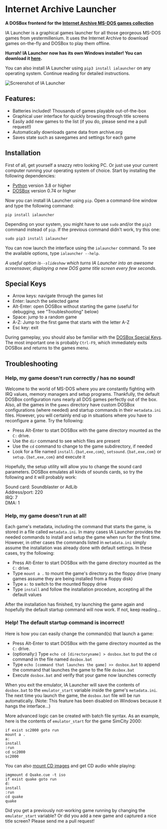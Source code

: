 Internet Archive Launcher
=========================

**A DOSBox frontend for the [Internet Archive MS-DOS games
collection](https://archive.org/details/softwarelibrary_msdos_games)**

IA Launcher is a graphical games launcher for all those georgeous
MS-DOS games from yestermillenium. It uses the Internet Archive to
download games on-the-fly and DOSBox to play them offline.

**Hurrah! IA Launcher now has its own Windows installer! You can
download it [here](https://rtts.eu/download/IA%20Launcher-2.1.4-amd64.msi).**

You can also install IA Launcher using `pip3 install ialauncher` on
any operating system. Continue reading for detailed instructions.

![Screenshot of IA Launcher](https://i.imgur.com/WQhGrQy.jpg)


Features:
---------

- Batteries included! Thousands of games playable out-of-the-box
- Graphical user interface for quickly browsing through title screens
- Easily add new games to the list (if you do, please send me a pull request!)
- Automatically downloads game data from archive.org
- Saves state such as savegames and settings for each game


Installation
------------

First of all, get yourself a snazzy retro looking PC. Or just use your
current computer running your operating system of choice. Start by
installing the following dependencies:

* [Python](https://www.python.org/) version 3.8 or higher
* [DOSBox](https://www.dosbox.com/) version 0.74 or higher

Now you can install IA Launcher using `pip`. Open a command-line
window and type the following command:

    pip install ialauncher

Depending on your system, you might have to use `sudo` and/or the
`pip3` command instead of `pip`. If the previous command didn't work,
try this one:

    sudo pip3 install ialauncher

You can now launch the interface using the `ialauncher` command. To
see the available options, type `ialauncher --help`.

*A useful option is`--slideshow` which turns IA Launcher into an
awesome screensaver, displaying a new DOS game title screen every few
seconds.*


Special Keys
------------

- Arrow keys: navigate through the games list
- Enter: launch the selected game
- Alt-Enter: open DOSBox without starting the game
  (useful for debugging, see "Troubleshooting" below)
- Space: jump to a random game
- A-Z: Jump to the first game that starts with the letter A-Z
- Esc key: exit

During gameplay, you should also be familiar with the [DOSBox Special
Keys](https://www.dosbox.com/wiki/Special_Keys). The most important
one is probably `Ctrl-F9`, which immediately exits DOSBox and
returns to the games menu.


Troubleshooting
---------------

### Help, my game doesn't run correctly / has no sound!

Welcome to the world of MS-DOS where you are constantly fighting with
IRQ values, memory managers and setup programs. Thankfully, the
default DOSBox configuration runs nearly all DOS games perfectly out
of the box. Also, all the games in the `games` directory have custom
DOSBox configurations (where needed) and startup commands in their
`metadata.ini` files. However, you will certainly end up in situations
where you have to reconfigure a game. Try the following:

- Press Alt-Enter to start DOSBox with the game directory mounted as
  the `C:` drive.
- Use the `dir` command to see which files are present
- Use the `cd` command to change to the game subdirectory, if needed
- Look for a file named `install.{bat,exe,com}`,
  `setsound.{bat,exe,com}` or `setup.{bat,exe,com}` and execute it

Hopefully, the setup utility will allow you to change the sound card
parameters. DOSBox emulates all kinds of sounds cards, so try the
following and it will probably work:

Sound card: Soundblaster or AdLib\
Address/port: 220\
IRQ: 7\
DMA: 1


### Help, my game doesn't run at all!

Each game's metadata, including the command that starts the game, is
stored in a file called `metadata.ini`. In many cases IA Launcher
provides the needed commands to install and setup the game when run
for the first time. However, in other cases the commands listed in
`metadata.ini` simply assume the installation was already done with
default settings. In these cases, try the following:

- Press Alt-Enter to start DOSBox with the game directory mounted as
  the `C:` drive.
- Type `mount a .` to mount the game's directory as the floppy drive
  (many games assume they are being installed from a floppy disk)
- Type `a:` to switch to the mounted floppy drive
- Type `install` and follow the installation procedure, accepting all
  the default values

After the installation has finished, try launching the game again and
hopefully the default startup command will now work. If not, keep
reading...


### Help! The default startup command is incorrect!

Here is how you can easily change the command(s) that launch a game:

- Press Alt-Enter to start DOSBox with the game directory mounted as
  the `C:` drive.
- (optionally:) Type `echo cd [directoryname] > dosbox.bat` to put the
  `cd` command in the file named `dosbox.bat`
- Type `echo [command that launches the game] >> dosbox.bat` to append
  the command that launches the game to the file `dosbox.bat`
- Execute `dosbox.bat` and verify that your game now launches correctly

When you exit the emulator, IA Launcher will save the contents of
`dosbox.bat` to the `emulator_start` variable inside the game's
`metadata.ini`. The next time you launch the game, the `dosbox.bat`
file will be run automatically. (Note: This feature has been disabled
on Windows because it hangs the interface...)

More advanced logic can be created with batch file syntax. As an
example, here is the contents of `emulator_start` for the game SimCity
2000:

    if exist sc2000 goto run
    mount a .
    a:
    install
    :run
    cd sc2000
    sc2000

You can also [mount CD images](https://www.dosbox.com/wiki/MOUNT) and
get CD audio while playing:

    imgmount d Quake.cue -t iso
    if exist quake goto run
    d:
    install
    :run
    cd quake
    quake

Did you get a previously not-working game running by changing the
`emulator_start` variable? Or did you add a new game and captured a
nice title screen? Please send me a pull request!
